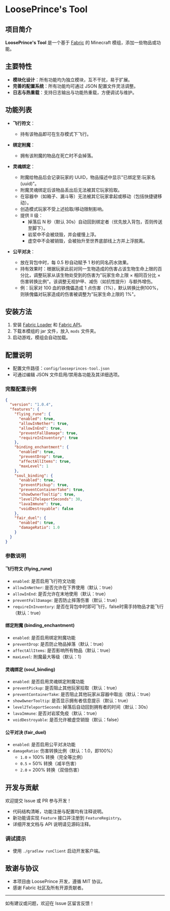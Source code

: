 # LoosePrince's Tool

## 项目简介

**LoosePrince's Tool** 是一个基于 [Fabric](https://fabricmc.net/) 的 Minecraft 模组，添加一些物品或功能。

## 主要特性

- **模块化设计**：所有功能均为独立模块，互不干扰，易于扩展。
- **完善的配置系统**：所有功能均可通过 JSON 配置文件灵活调整。
- **日志与热重载**：支持日志输出与功能热重载，方便调试与维护。

## 功能列表

- **飞行符文**：
  - 持有该物品即可在生存模式下飞行。

- **绑定附魔**：
  - 拥有该附魔的物品在死亡时不会掉落。

- **灵魂绑定**：
  - 附魔给物品后会记录玩家的 UUID，物品描述中显示"已绑定至:玩家名(uuid)"。
  - 附魔灵魂绑定后该物品丢出后无法被其它玩家拾取。
  - 在容器中（如箱子、漏斗等）无法被其它玩家拿起或移动（包括快捷键移动）。
  - 创造模式玩家不受上述拾取/移动限制影响。
  - 提供 II 级：
    - 掉落后 N 秒（默认 30s）自动回到绑定者（优先放入背包，否则传送至脚下）。
    - 岩浆中不会被烧毁，并会缓慢上浮。
    - 虚空中不会被销毁，会被抬升至世界底部线上方并上浮脱离。

- **公平对决**：
  - 放在背包中时，每 0.5 秒自动赋予 1 秒的同名药水效果。
  - 持有效果时：根据玩家此前对同一生物造成的伤害占该生物生命上限的百分比，调整玩家从该生物处受到的伤害为"玩家生命上限 × 相同百分比 × 伤害转换比例"。该调整无视护甲、减伤（如抗性提升）与额外增伤。
  - 例：玩家对 100 血的铁傀儡造成 1 点伤害（1%），默认转换比例100%，则铁傀儡对玩家造成的伤害被调整为"玩家生命上限的 1%"。

## 安装方法

1. 安装 [Fabric Loader](https://fabricmc.net/use/) 和 [Fabric API](https://www.curseforge.com/minecraft/mc-mods/fabric-api)。
2. 下载本模组的 jar 文件，放入 `mods` 文件夹。
3. 启动游戏，模组会自动加载。

## 配置说明

- 配置文件路径：`config/looseprinces-tool.json`
- 可通过编辑 JSON 文件启用/禁用各功能及其详细选项。

### 完整配置示例

```json
{
  "version": "1.0.4",
  "features": {
    "flying_rune": {
      "enabled": true,
      "allowInNether": true,
      "allowInEnd": true,
      "preventFallDamage": true,
      "requireInInventory": true
    },
    "binding_enchantment": {
      "enabled": true,
      "preventDrop": true,
      "affectAllItems": true,
      "maxLevel": 1
    },
    "soul_binding": {
      "enabled": true,
      "preventPickup": true,
      "preventContainerTake": true,
      "showOwnerTooltip": true,
      "level2TeleportSeconds": 30,
      "lavaImmune": true,
      "voidDestroyable": false
    },
    "fair_duel": {
      "enabled": true,
      "damageRatio": 1.0
    }
  }
}
```

### 参数说明

#### 飞行符文 (flying_rune)
- `enabled`: 是否启用飞行符文功能
- `allowInNether`: 是否允许在下界使用（默认：true）
- `allowInEnd`: 是否允许在末地使用（默认：true）
- `preventFallDamage`: 是否防止摔落伤害（默认：true）
- `requireInInventory`: 是否在背包中时即可飞行，false时需手持物品才能飞行（默认：true）

#### 绑定附魔 (binding_enchantment)
- `enabled`: 是否启用绑定附魔功能
- `preventDrop`: 是否防止物品掉落（默认：true）
- `affectAllItems`: 是否影响所有物品（默认：true）
- `maxLevel`: 附魔最大等级（默认：1）

#### 灵魂绑定 (soul_binding)
- `enabled`: 是否启用灵魂绑定附魔功能
- `preventPickup`: 是否阻止其他玩家拾取（默认：true）
- `preventContainerTake`: 是否阻止其他玩家从容器中取出（默认：true）
- `showOwnerTooltip`: 是否显示拥有者信息提示（默认：true）
- `level2TeleportSeconds`: 掉落后自动回到拥有者的时间（默认：30s）
- `lavaImmune`: 是否对岩浆免疫（默认：true）
- `voidDestroyable`: 是否允许被虚空销毁（默认：false）

#### 公平对决 (fair_duel)
- `enabled`: 是否启用公平对决功能
- `damageRatio`: 伤害转换比例（默认：1.0，即100%）
  - `1.0` = 100% 转换（完全等比例）
  - `0.5` = 50% 转换（减半伤害）
  - `2.0` = 200% 转换（双倍伤害）

## 开发与贡献

欢迎提交 Issue 或 PR 参与开发！
- 代码结构清晰，功能注册与配置均有注释说明。
- 新功能请实现 `Feature` 接口并注册到 `FeatureRegistry`。
- 详细开发文档与 API 说明请见源码注释。

### 调试提示

- 使用 `./gradlew runClient` 启动开发客户端。

## 致谢与协议

- 本项目由 LoosePrince 开发，遵循 MIT 协议。
- 感谢 Fabric 社区及所有开源贡献者。

---

如有建议或问题，欢迎在 Issue 区留言反馈！
